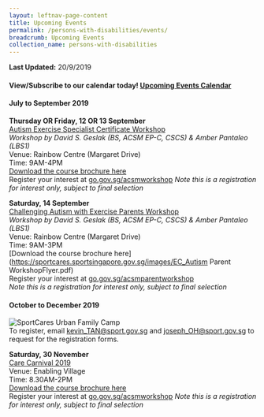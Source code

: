 ```yaml
---
layout: leftnav-page-content
title: Upcoming Events
permalink: /persons-with-disabilities/events/
breadcrumb: Upcoming Events
collection_name: persons-with-disabilities
---
```


<B>Last Updated:</b> 20/9/2019

#### View/Subscribe to our calendar today! [Upcoming Events Calendar](https://calendar.google.com/calendar/b/1?cid=anR1dGRxZmxqbTRhZDRsM2ZtMjgxaDkzN2tAZ3JvdXAuY2FsZW5kYXIuZ29vZ2xlLmNvbQ)

#### July to September 2019
  
**Thursday OR Friday, 12 OR 13 September**
<BR><U>Autism Exercise Specialist Certificate Workshop</u>
<BR><I>Workshop by David S. Geslak (BS, ACSM EP-C, CSCS) & Amber Pantaleo (LBS1)</i>
<BR>Venue: Rainbow Centre (Margaret Drive)
<BR>Time: 9AM-4PM
<BR>[Download the course brochure here](https://sportcares.sportsingapore.gov.sg/images/ACSMEC%20Autism_WorkshopFlyer.pdf)
<BR>Register your interest at [go.gov.sg/acsmworkshop](http://www.go.gov.sg/acsmworkshop)
<I>Note this is a registration for interest only, subject to final selection</i>
  
**Saturday, 14 September**
<BR><U>Challenging Autism with Exercise Parents Workshop</u>
<BR><I>Workshop by David S. Geslak (BS, ACSM EP-C, CSCS) & Amber Pantaleo (LBS1)</i>
<BR>Venue: Rainbow Centre (Margaret Drive)
<BR>Time: 9AM-3PM
<BR>[Download the course brochure here](https://sportcares.sportsingapore.gov.sg/images/EC_Autism Parent WorkshopFlyer.pdf)
<BR>Register your interest at [go.gov.sg/acsmparentworkshop](http://www.go.gov.sg/acsmparentworkshop)
  <BR><I>Note this is a registration for interest only, subject to final selection</i>

#### October to December 2019

![SportCares Urban Family Camp](/images/DSMP-urban-family-camp.jpg)
<BR>To register, email kevin_TAN@sport.gov.sg and joseph_OH@sport.gov.sg to request for the registration forms. 
  
**Saturday, 30 November**
<BR><U>Care Carnival 2019</u>
<BR>Venue: Enabling Village 
<BR>Time: 8.30AM-2PM
<BR>[Download the course brochure here](https://sportcares.sportsingapore.gov.sg/images/ACSMEC%20Autism_WorkshopFlyer.pdf)
<BR>Register your interest at [go.gov.sg/acsmworkshop](http://www.go.gov.sg/acsmworkshop)
<I>Note this is a registration for interest only, subject to final selection</i>
